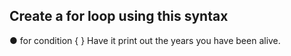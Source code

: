 ## Create a for loop using this syntax
● for condition { }
Have it print out the years you have been alive.
